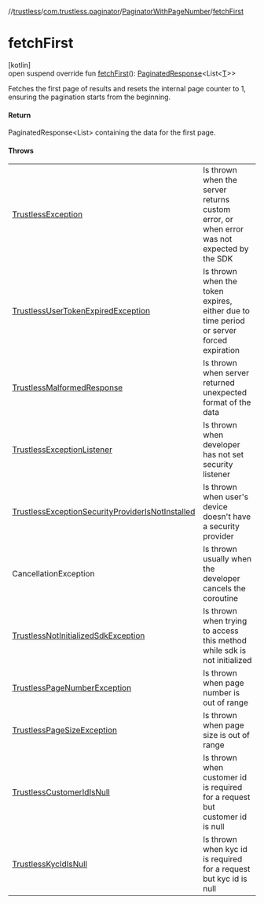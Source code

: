//[trustless](../../../index.md)/[com.trustless.paginator](../index.md)/[PaginatorWithPageNumber](index.md)/[fetchFirst](fetch-first.md)

# fetchFirst

[kotlin]\
open suspend override fun [fetchFirst](fetch-first.md)(): [PaginatedResponse](../-paginated-response/index.md)&lt;List&lt;[T](index.md)&gt;&gt;

Fetches the first page of results and resets the internal page counter to 1, ensuring the pagination starts from the beginning.

#### Return

PaginatedResponse<List<T>> containing the data for the first page.

#### Throws

| | |
|---|---|
| [TrustlessException](../../com.trustless.exceptions/-trustless-exception/index.md) | Is thrown when the server returns custom error, or when error was not expected by the SDK |
| [TrustlessUserTokenExpiredException](../../com.trustless.exceptions/-trustless-user-token-expired-exception/index.md) | Is thrown when the token expires, either due to time period or server forced expiration |
| [TrustlessMalformedResponse](../../com.trustless.exceptions/-trustless-malformed-response/index.md) | Is thrown when server returned unexpected format of the data |
| [TrustlessExceptionListener](../../com.trustless.exceptions/-trustless-exception-listener/index.md) | Is thrown when developer has not set security listener |
| [TrustlessExceptionSecurityProviderIsNotInstalled](../../com.trustless.exceptions/-trustless-exception-security-provider-is-not-installed/index.md) | Is thrown when user's device doesn't have a security provider |
| CancellationException | Is thrown usually when the developer cancels the coroutine |
| [TrustlessNotInitializedSdkException](../../com.trustless.exceptions/-trustless-not-initialized-sdk-exception/index.md) | Is thrown when trying to access this method while sdk is not initialized |
| [TrustlessPageNumberException](../../com.trustless.exceptions/-trustless-page-number-exception/index.md) | Is thrown when page number is out of range |
| [TrustlessPageSizeException](../../com.trustless.exceptions/-trustless-page-size-exception/index.md) | Is thrown when page size is out of range |
| [TrustlessCustomerIdIsNull](../../com.trustless.exceptions/-trustless-customer-id-is-null/index.md) | Is thrown when customer id is required for a request but customer id is null |
| [TrustlessKycIdIsNull](../../com.trustless.exceptions/-trustless-kyc-id-is-null/index.md) | Is thrown when kyc id is required for a request but kyc id is null |

